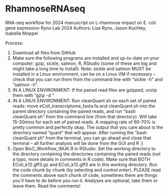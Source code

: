 ﻿# RhamnoseRNAseq
RNA-seq workflow for 2024 manuscript on L-rhamnose impact on E. coli gene expression
Ryno Lab 2024
Authors: Lisa Ryno, Jason Kuchtey, Isabella Moppel

Process:
1. Download all files from GitHub
2. Make sure the following programs are installed and up-to-date on your computer: gzip, sickle, salmon, R, RStudio (some of these are big and might take a long time to install). Note: sickle and salmon MUST be installed in a Linux environment, can be on a Linux VM if necessary – check that you can run them from the command line with “sickle -h” and “salmon -h”.
3. IN A LINUX ENVIRONMENT: If the paired read files are gzipped, unzip them with “gzip -d <filename>”
4. IN A LINUX ENVIRONMENT: Run cleanQuant.sh on each set of paired reads: move eColi_transcriptome_fasta.fa and cleanQuant.sh into the parent directory containing the paired reads, and run "bash cleanQuant.sh" from the command line (from that directory). Will take 15-30mins for each set of paired reads. A mapping rate of 60-70% is pretty common and perfectly okay. The output that you care about is the directory named “quant” that will appear. After running the “bash cleanQuant.sh” from the terminal, you can go ahead and close that terminal – all further analysis will be done from the GUI and R :)
5. Open BioC_Workflow_IMJK.R in RStudio. Set the working directory to the directory containing the directories containing the paired reads (not a typo, more details in comments in R code). Make sure that BOTH EColi_k12.gff3.gz and EColi_k12.gff3 are in this working directory. Run the code chunk by chunk (by selecting and *control* *enter*). PLEASE read the comments above each chunk of code, sometimes there are things you'll have to do before you run it.
Analyses are optional, take them or leave them. Read the comments!
